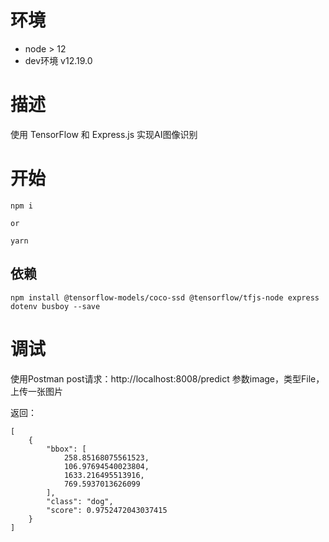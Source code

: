 # 环境
- node > 12
- dev环境 v12.19.0

# 描述
使用 TensorFlow 和 Express.js 实现AI图像识别

# 开始
```
npm i

or

yarn
```

## 依赖
```
npm install @tensorflow-models/coco-ssd @tensorflow/tfjs-node express dotenv busboy --save
```

# 调试
使用Postman post请求：http://localhost:8008/predict
参数image，类型File，上传一张图片

返回：
``` 
[
    {
        "bbox": [
            258.85168075561523,
            106.97694540023804,
            1633.216495513916,
            769.5937013626099
        ],
        "class": "dog",
        "score": 0.9752472043037415
    }
]

```